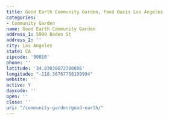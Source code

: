 ```yaml
---
title: Good Earth Community Garden, Food Oasis Los Angeles
categories:
- Community Garden
name: Good Earth Community Garden
address_1: 5990 Boden St
address_2: ''
city: Los Angeles
state: CA
zipcode: '90016'
phone: ''
latitude: '34.03038872700006'
longitude: "-118.36767758199994"
website: ''
active: Y
daycode: ''
open: ''
close: ''
uri: "/community-garden/good-earth/"
---
```


